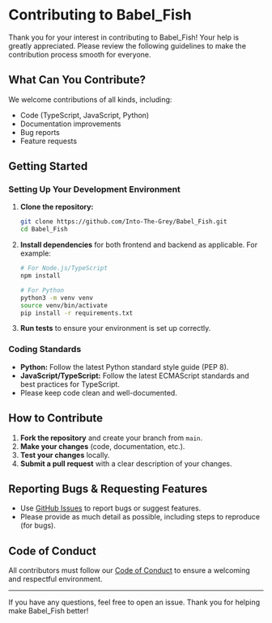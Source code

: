 # Contributing to Babel_Fish

Thank you for your interest in contributing to Babel_Fish! Your help is greatly appreciated. Please review the following guidelines to make the contribution process smooth for everyone.

## What Can You Contribute?

We welcome contributions of all kinds, including:

- Code (TypeScript, JavaScript, Python)
- Documentation improvements
- Bug reports
- Feature requests

## Getting Started

### Setting Up Your Development Environment

1. **Clone the repository:**
   ```sh
   git clone https://github.com/Into-The-Grey/Babel_Fish.git
   cd Babel_Fish
   ```
2. **Install dependencies** for both frontend and backend as applicable. For example:
   ```sh
   # For Node.js/TypeScript
   npm install

   # For Python
   python3 -m venv venv
   source venv/bin/activate
   pip install -r requirements.txt
   ```

3. **Run tests** to ensure your environment is set up correctly.

### Coding Standards

- **Python:** Follow the latest Python standard style guide (PEP 8).
- **JavaScript/TypeScript:** Follow the latest ECMAScript standards and best practices for TypeScript.
- Please keep code clean and well-documented.

## How to Contribute

1. **Fork the repository** and create your branch from `main`.
2. **Make your changes** (code, documentation, etc.).
3. **Test your changes** locally.
4. **Submit a pull request** with a clear description of your changes.

## Reporting Bugs & Requesting Features

- Use [GitHub Issues](https://github.com/Into-The-Grey/Babel_Fish/issues) to report bugs or suggest features.
- Please provide as much detail as possible, including steps to reproduce (for bugs).

## Code of Conduct

All contributors must follow our [Code of Conduct](CODE_OF_CONDUCT.md) to ensure a welcoming and respectful environment.

---

If you have any questions, feel free to open an issue. Thank you for helping make Babel_Fish better!

